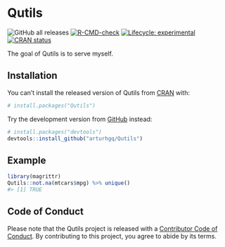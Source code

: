 
<!-- README.md is generated from README.Rmd. Please edit that file -->

# Qutils

<!-- badges: start -->

![GitHub all
releases](https://img.shields.io/github/downloads/arturhgq/Qutils/total)
[![R-CMD-check](https://github.com/arturhgq/Qutils/workflows/R-CMD-check/badge.svg)](https://github.com/arturhgq/Qutils/actions)
[![Lifecycle:
experimental](https://img.shields.io/badge/lifecycle-experimental-orange.svg)](https://lifecycle.r-lib.org/articles/stages.html#experimental)
[![CRAN
status](https://www.r-pkg.org/badges/version/Qutils)](https://CRAN.R-project.org/package=Qutils)
<!-- badges: end -->

The goal of Qutils is to serve myself.

## Installation

You can’t install the released version of Qutils from
[CRAN](https://CRAN.R-project.org) with:

``` r
# install.packages("Qutils")
```

Try the development version from [GitHub](https://github.com/) instead:

``` r
# install.packages("devtools")
devtools::install_github("arturhgq/Qutils")
```

## Example

``` r
library(magrittr)
Qutils::not.na(mtcars$mpg) %>% unique()
#> [1] TRUE
```

## Code of Conduct

Please note that the Qutils project is released with a [Contributor Code
of
Conduct](https://contributor-covenant.org/version/2/0/CODE_OF_CONDUCT.html).
By contributing to this project, you agree to abide by its terms.
